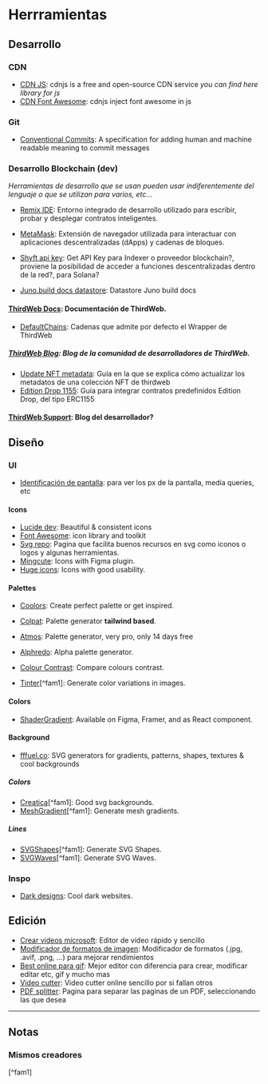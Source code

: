 # Herrramientas

## Desarrollo
### CDN
- [CDN JS](https://cdnjs.com/): cdnjs is a free and open-source CDN service _you can find here library for js_
- [CDN Font Awesome](https://cdnjs.com/libraries/font-awesome): cdnjs inject font awesome in js

### Git
- [Conventional Commits](https://www.conventionalcommits.org/en/v1.0.0/): A specification for adding human and machine readable meaning to commit messages
### Desarrollo Blockchain (dev)

_Herramientas de desarrollo que se usan pueden usar indiferentemente del lenguaje o que se utilizan para varios, etc..._

- [Remix IDE](https://remix.ethereum.org/): Entorno integrado de desarrollo utilizado para escribir, probar y desplegar contratos inteligentes.
- [MetaMask](https://metamask.io/): Extensión de navegador utilizada para interactuar con aplicaciones descentralizadas (dApps) y cadenas de bloques.

- [Shyft api key](https://shyft.to/get-api-key): Get API Key para Indexer o proveedor blockchain?, proviene la posibilidad de acceder a funciones descentralizadas dentro de la red?, para Solana?
- [Juno.build docs datastore](https://juno.build/docs/build/datastore): Datastore Juno build docs
#### [ThirdWeb Docs](https://portal.thirdweb.com/): Documentación de ThirdWeb.
- [DefaultChains](https://portal.thirdweb.com/react/v4/ThirdwebProvider#default-chains): Cadenas que admite por defecto el Wrapper de ThirdWeb
##### [ThirdWeb Blog](https://blog.thirdweb.com/): Blog de la comunidad de desarrolladores de ThirdWeb.
- [Update NFT metadata](https://blog.thirdweb.com/changelog/updating-and-freezing-nft-metadata/): Guía en la que se explica cómo actualizar los metadatos de una colección NFT de thirdweb
- [Edition Drop 1155](https://blog.thirdweb.com/guides/how-to-create-an-open-edition-nft-drop/): Guía para integrar contratos predefinidos Edition Drop, del tipo ERC1155
#### [ThirdWeb Support](https://support.thirdweb.com/): Blog del desarrollador?
## Diseño
### UI
- [Identificación de pantalla](https://www.mydevice.io/): para ver los px de la pantalla, media queries, etc
#### Icons
- [Lucide dev](https://lucide.dev/icons/link): Beautiful & consistent icons 
- [Font Awesome](https://fontawesome.com/): icon library and toolkit
- [Svg repo](https://www.svgrepo.com/): Pagina que facilita buenos recursos en svg como iconos o logos y algunas herramientas.
- [Mingcute](https://www.mingcute.com/): Icons with Figma plugin.
- [Huge icons](https://hugeicons.com/): Icons with good usability. 
#### Palettes 
- [Coolors](https://coolors.co/): Create perfect palette or get inspired.
- [Colpat](https://colpat.itsvg.in/): Palette generator **tailwind based**.
- [Atmos](https://app.atmos.style/): Palette generator, very pro, only 14 days free
- [Alphredo](https://alphredo.app/): Alpha palette generator.

- [Colour Contrast](https://colourcontrast.cc/ffe66b/222222): Compare colours contrast.

- [Tinter](https://tinter.uxie.io/)[^fam1]: Generate color variations in images.

#### Colors 
- [ShaderGradient](https://www.shadergradient.co/): Available on Figma, Framer, and as React component.

#### Background
- [fffuel.co](https://fffuel.co/):  SVG generators for gradients, patterns, shapes, textures & cool backgrounds
##### Colors
- [Creatica](https://creatica.app/)[^fam1]: Good svg backgrounds.
- [MeshGradient](https://meshgradient.in/)[^fam1]: Generate mesh gradients.
##### Lines
- [SVGShapes](https://www.svgshapes.in/)[^fam1]: Generate SVG Shapes.
- [SVGWaves](https://svgwave.in/)[^fam1]: Generate SVG Waves.

### Inspo

- [Dark designs](https://www.dark.design/): Cool dark websites.

## Edición
- [Crear videos microsoft](https://clipchamp.com/es/): Editor de vídeo rápido y sencillo
- [Modificador de formatos de imagen](https://squoosh.app/editor): Modificador de formatos (.jpg, .avif, .png, ...) para mejorar rendimientos
- [Best online para gif](https://ezgif.com/): Mejor editor con diferencia para crear, modificar editar etc, gif y mucho mas
- [Video cutter](https://online-video-cutter.com/es/): Video cutter online sencillo por si fallan otros
- [PDF splitter](https://www.ilovepdf.com/): Pagina para separar las paginas de un PDF, seleccionando las que desea

***

## Notas
### Mismos creadores
[^fam1]
